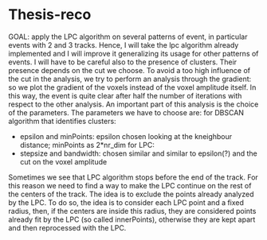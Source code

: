 # Thesis-reco
GOAL: apply the LPC algorithm on several patterns of event, in particular events with 2 and 3 tracks. Hence, I will take the lpc algorithm already implemented and I will improve it generalizing its usage for other patterns of events. I will have to be careful also to the presence of clusters. Their presence depends on the cut we choose. To avoid a too high influence of the cut in the analysis, we try to perform an analysis through the gradient: so we plot the gradient of the voxels instead of the voxel amplitude itself. In this way, the event is quite clear after half the number of iterations with respect to the other analysis.
An important part of this analysis is the choice of the parameters. The parameters we have to choose are: 
for DBSCAN algorithm that identifies clusters: 
* epsilon and minPoints: epsilon chosen looking at the kneighbour distance; minPoints as 2*nr_dim
for LPC:
* stepsize and bandwidth: chosen similar and similar to epsilon(?)
and the cut on the voxel amplitude

Sometimes we see that LPC algorithm stops before the end of the track. For this reason we need to find a way to make the LPC continue on the rest of the centers of the track. The idea is to exclude the points already analyzed by the LPC. To do so, the idea is to consider each LPC point and a fixed radius, then, if the centers are inside this radius, they are considered points already fit by the LPC (so called innerPoints), otherwise they are kept apart and then reprocessed with the LPC.
